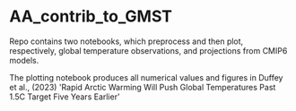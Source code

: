 # AA_contrib_to_GMST

Repo contains two notebooks, which preprocess and then plot, respectively, global temperature observations, and projections from CMIP6 models. 

The plotting notebook produces all numerical values and figures in Duffey et al., (2023) 'Rapid Arctic Warming Will Push Global Temperatures Past 1.5C Target Five Years Earlier'
